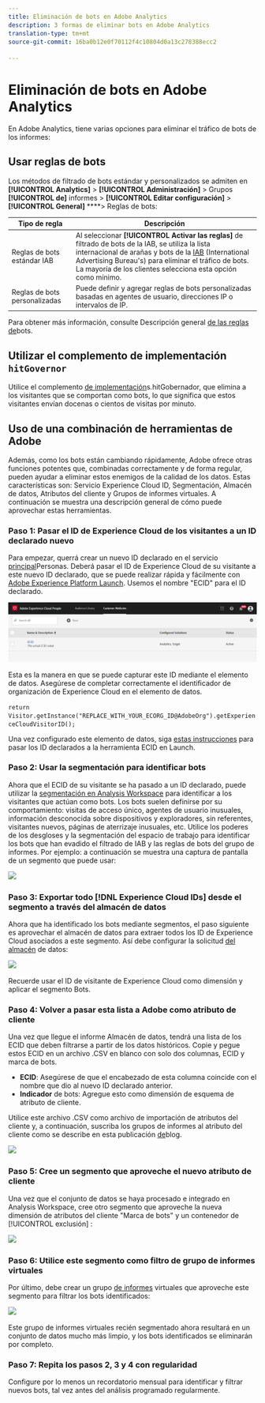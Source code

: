 ```yaml
---
title: Eliminación de bots en Adobe Analytics
description: 3 formas de eliminar bots en Adobe Analytics
translation-type: tm+mt
source-git-commit: 16ba0b12e0f70112f4c10804d0a13c278388ecc2

---
```



# Eliminación de bots en Adobe Analytics

En Adobe Analytics, tiene varias opciones para eliminar el tráfico de bots de los informes:

## Usar reglas de bots

Los métodos de filtrado de bots estándar y personalizados se admiten en **[!UICONTROL Analytics]** &gt; **[!UICONTROL Administración]** &gt; Grupos **[!UICONTROL de]** informes &gt; **[!UICONTROL Editar configuración]** &gt; **[!UICONTROL General]** ****&gt; Reglas de bots:

| Tipo de regla | Descripción |
|--- |--- |
| Reglas de bots estándar IAB | Al seleccionar **[!UICONTROL Activar las reglas]** de filtrado de bots de la IAB, se utiliza la lista internacional de arañas y bots de la [IAB](https://www.iab.com/) (International Advertising Bureau's) para eliminar el tráfico de bots. La mayoría de los clientes selecciona esta opción como mínimo. |
| Reglas de bots personalizadas | Puede definir y agregar reglas de bots personalizadas basadas en agentes de usuario, direcciones IP o intervalos de IP. |

Para obtener más información, consulte Descripción general [de las reglas de](/help/admin/admin/bot-removal/bot-rules.md)bots.

## Utilizar el complemento de implementación `hitGovernor`

Utilice el complemento [de implementación](https://docs.adobe.com/content/help/en/analytics/implementation/javascript-implementation/plugins/hitgovernor.html)s.hitGobernador, que elimina a los visitantes que se comportan como bots, lo que significa que estos visitantes envían docenas o cientos de visitas por minuto.

## Uso de una combinación de herramientas de Adobe

Además, como los bots están cambiando rápidamente, Adobe ofrece otras funciones potentes que, combinadas correctamente y de forma regular, pueden ayudar a eliminar estos enemigos de la calidad de los datos. Estas características son: Servicio Experience Cloud ID, Segmentación, Almacén de datos, Atributos del cliente y Grupos de informes virtuales. A continuación se muestra una descripción general de cómo puede aprovechar estas herramientas.

### Paso 1: Pasar el ID de Experience Cloud de los visitantes a un ID declarado nuevo

Para empezar, querrá crear un nuevo ID declarado en el servicio [principal](https://docs.adobe.com/content/help/en/core-services/interface/audiences/audience-library.html)Personas. Deberá pasar el ID de Experience Cloud de su visitante a este nuevo ID declarado, que se puede realizar rápida y fácilmente con [Adobe Experience Platform Launch](https://docs.adobe.com/content/help/en/launch/using/implement/solutions/idservice-save.html). Usemos el nombre "ECID" para el ID declarado.

![](assets/bot-cust-attr-setup.png)

Esta es la manera en que se puede capturar este ID mediante el elemento de datos. Asegúrese de completar correctamente el identificador de organización de Experience Cloud en el elemento de datos.

```return Visitor.getInstance("REPLACE_WITH_YOUR_ECORG_ID@AdobeOrg").getExperienceCloudVisitorID();```

Una vez configurado este elemento de datos, siga [estas instrucciones](https://docs.adobe.com/content/help/en/launch/using/implement/solutions/idservice-save.html) para pasar los ID declarados a la herramienta ECID en Launch.

### Paso 2: Usar la segmentación para identificar bots

Ahora que el ECID de su visitante se ha pasado a un ID declarado, puede utilizar la [segmentación en Analysis Workspace](https://docs.adobe.com/content/help/en/analytics/analyze/analysis-workspace/components/t-freeform-project-segment.html) para identificar a los visitantes que actúan como bots. Los bots suelen definirse por su comportamiento: visitas de acceso único, agentes de usuario inusuales, información desconocida sobre dispositivos y exploradores, sin referentes, visitantes nuevos, páginas de aterrizaje inusuales, etc. Utilice los poderes de los desgloses y la segmentación del espacio de trabajo para identificar los bots que han evadido el filtrado de IAB y las reglas de bots del grupo de informes. Por ejemplo: a continuación se muestra una captura de pantalla de un segmento que puede usar:

![](assets/bot-filter-seg1.png)

### Paso 3: Exportar todo [!DNL Experience Cloud IDs] desde el segmento a través del almacén de datos

Ahora que ha identificado los bots mediante segmentos, el paso siguiente es aprovechar el almacén de datos para extraer todos los ID de Experience Cloud asociados a este segmento. Así debe configurar la solicitud [del almacén](https://docs.adobe.com/content/help/en/analytics/export/data-warehouse/data-warehouse.html) de datos:

![](assets/bot-dwh-3.png)

Recuerde usar el ID de visitante de Experience Cloud como dimensión y aplicar el segmento Bots.

### Paso 4: Volver a pasar esta lista a Adobe como atributo de cliente

Una vez que llegue el informe Almacén de datos, tendrá una lista de los ECID que deben filtrarse a partir de los datos históricos. Copie y pegue estos ECID en un archivo .CSV en blanco con solo dos columnas, ECID y marca de bots.

* **ECID**: Asegúrese de que el encabezado de esta columna coincide con el nombre que dio al nuevo ID declarado anterior.
* **Indicador** de bots: Agregue esto como dimensión de esquema de atributo de cliente.

Utilice este archivo .CSV como archivo de importación de atributos del cliente y, a continuación, suscriba los grupos de informes al atributo del cliente como se describe en esta publicación [de](https://theblog.adobe.com/link-digital-behavior-customers)blog.

![](assets/bot-csv-4.png)

### Paso 5: Cree un segmento que aproveche el nuevo atributo de cliente

Una vez que el conjunto de datos se haya procesado e integrado en Analysis Workspace, cree otro segmento que aproveche la nueva dimensión de atributos del cliente "Marca de bots" y un contenedor de [!UICONTROL exclusión] :

![](assets/bot-filter-seg2.png)

### Paso 6: Utilice este segmento como filtro de grupo de informes virtuales

Por último, debe crear un grupo [de informes](/help/components/vrs/vrs-about.md) virtuales que aproveche este segmento para filtrar los bots identificados:

![](assets/bot-vrs.png)

Este grupo de informes virtuales recién segmentado ahora resultará en un conjunto de datos mucho más limpio, y los bots identificados se eliminarán por completo.

### Paso 7: Repita los pasos 2, 3 y 4 con regularidad

Configure por lo menos un recordatorio mensual para identificar y filtrar nuevos bots, tal vez antes del análisis programado regularmente.

